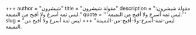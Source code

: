 +++
author = "شيشرون"
title = "مقولة شيشرون"
description = "مقولة شيشرون: ليس ثمة أسرع ولا أقبح من النميمة."
quote = '''ليس ثمة أسرع ولا أقبح من النميمة.''' 
slug = "ليس-ثمة-أسرع-ولا-أقبح-من-النميمة"
+++
ليس ثمة أسرع ولا أقبح من النميمة.
